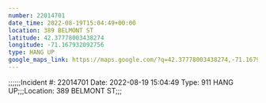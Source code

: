 ```yaml
---
number: 22014701
date_time: 2022-08-19T15:04:49+00:00
location: 389 BELMONT ST
latitude: 42.37778003438274
longitude: -71.167932092756
type: HANG UP
google_maps_link: https://maps.google.com/?q=42.37778003438274,-71.167932092756
---
```


;;;;;;Incident #: 22014701  Date: 2022-08-19 15:04:49   Type: 911 HANG UP;;;Location: 389 BELMONT ST;;;
